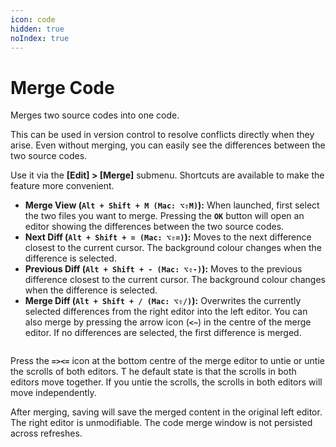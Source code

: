 ```yaml
---
icon: code
hidden: true
noIndex: true
---
```


# Merge Code

Merges two source codes into one code.

This can be used in version control to resolve conflicts directly when they arise. Even without merging, you can easily see the differences between the two source codes.

Use it via the **\[Edit] > \[Merge]** submenu. Shortcuts are available to make the feature more convenient.

* **Merge View (`Alt + Shift + M (Mac: ⌥⇧M)`):** When launched, first select the two files you want to merge. Pressing the **`OK`** button will open an editor showing the differences between the two source codes.
* **Next Diff (`Alt + Shift + = (Mac: ⌥⇧=)`):** Moves to the next difference closest to the current cursor. The background colour changes when the difference is selected.
* **Previous Diff (`Alt + Shift + - (Mac: ⌥⇧-)`):** Moves to the previous difference closest to the current cursor. The background colour changes when the difference is selected.
* **Merge Diff (`Alt + Shift + / (Mac: ⌥⇧/)`):** Overwrites the currently selected differences from the right editor into the left editor. You can also merge by pressing the arrow icon (**`<~`**) in the centre of the merge editor. If no differences are selected, the first difference is merged.

<figure><img src="https://help.goorm.io/~gitbook/image?url=https%3A%2F%2F2181851870-files.gitbook.io%2F%7E%2Ffiles%2Fv0%2Fb%2Fgitbook-legacy-files%2Fo%2Fassets%252F-Lq-Q9LciN1X9EABxGkt%252F-LvySq9HN831gjmHVAfe%252F-LvyYsEkuzJa-GlciXC9%252Fimage.png%3Falt%3Dmedia%26token%3D0fc2ffab-c69d-4cd1-b20d-f31297a58f0f&#x26;width=768&#x26;dpr=4&#x26;quality=100&#x26;sign=2b4e4f17&#x26;sv=2" alt=""><figcaption></figcaption></figure>

Press the **`=><=`** icon at the bottom centre of the merge editor to untie or untie the scrolls of both editors. T he default state is that the scrolls in both editors move together. If you untie the scrolls, the scrolls in both editors will move independently.

After merging, saving will save the merged content in the original left editor. The right editor is unmodifiable. The code merge window is not persisted across refreshes.
